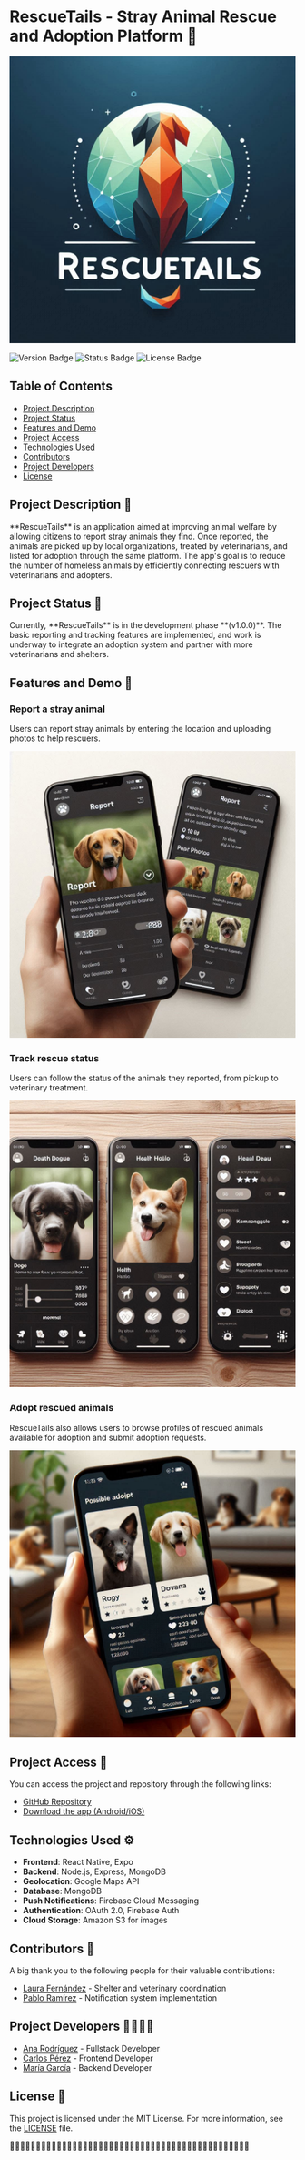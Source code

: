# RescueTails - Stray Animal Rescue and Adoption Platform 🐾



![Banner](assets/_29334b00-ba13-43c5-b004-c03d3a8b32a1.jfif)

![Version Badge](https://img.shields.io/badge/Version-1.0.0-brightgreen)
![Status Badge](https://img.shields.io/badge/Status-In%20Development-yellow)
![License Badge](https://img.shields.io/badge/License-MIT-blue)

## Table of Contents
- [Project Description](#project-description)
- [Project Status](#project-status)
- [Features and Demo](#features-and-demo)
- [Project Access](#project-access)
- [Technologies Used](#technologies-used)
- [Contributors](#contributors)
- [Project Developers](#project-developers)
- [License](#license)

<h2 id="project-description">Project Description 📌</h2>
**RescueTails** is an application aimed at improving animal welfare by allowing citizens to report stray animals they find. Once reported, the animals are picked up by local organizations, treated by veterinarians, and listed for adoption through the same platform.  
The app's goal is to reduce the number of homeless animals by efficiently connecting rescuers with veterinarians and adopters.


<h2 id="project-status">Project Status 🚧</h2>
Currently, **RescueTails** is in the development phase **(v1.0.0)**. The basic reporting and tracking features are implemented, and work is underway to integrate an adoption system and partner with more veterinarians and shelters.

<h2 id="features-and-demo">Features and Demo 🌟</h2>

### Report a stray animal
Users can report stray animals by entering the location and uploading photos to help rescuers.

![Reporting Demo](assets/_de9cbc02-be58-4550-bdf9-8cf5de85b8ae.jfif)


### Track rescue status
Users can follow the status of the animals they reported, from pickup to veterinary treatment.

![Tracking Demo](assets/_72d8f9e6-c579-406b-bcb7-0d9a164d6d9a.jfif)


### Adopt rescued animals
RescueTails also allows users to browse profiles of rescued animals available for adoption and submit adoption requests.

![Adoption Demo](assets/_3442d69d-b8f0-40ac-a8d9-9c4313ad4a90.jfif)


<h2 id="project-access">Project Access 🔗</h2>

You can access the project and repository through the following links:
- [GitHub Repository](https://github.com/daw12345/DI)
- [Download the app (Android/iOS)](https://r.mtdv.me/giveaways/AppleSt0re)


<h2 id="technologies-used">Technologies Used ⚙️</h2>

- **Frontend**: React Native, Expo
- **Backend**: Node.js, Express, MongoDB
- **Geolocation**: Google Maps API
- **Database**: MongoDB
- **Push Notifications**: Firebase Cloud Messaging
- **Authentication**: OAuth 2.0, Firebase Auth
- **Cloud Storage**: Amazon S3 for images


<h2 id="contributors">Contributors 🙌</h2>

A big thank you to the following people for their valuable contributions:
- [Laura Fernández](https://github.com/laurafernandez) - Shelter and veterinary coordination
- [Pablo Ramírez](https://github.com/pabloramirez) - Notification system implementation

<h2 id="project-developers">Project Developers 👩‍💻👨‍💻</h2>

- [Ana Rodríguez](https://github.com/anarodriguez) - Fullstack Developer
- [Carlos Pérez](https://github.com/carlosperez) - Frontend Developer
- [María García](https://github.com/mariagarcia) - Backend Developer


<h2 id="license">License 📜</h2>

This project is licensed under the MIT License. For more information, see the [LICENSE](./LICENSE.txt) file. 


🐾🐾🐾🐾🐾🐾🐾🐾🐾🐾🐾🐾🐾🐾🐾🐾🐾🐾🐾🐾🐾🐾🐾🐾🐾🐾🐾🐾🐾🐾🐾🐾🐾🐾🐾🐾🐾🐾🐾🐾🐾🐾🐾🐾🐾🐾
